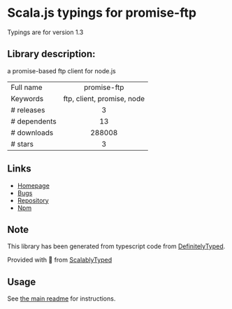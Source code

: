 
# Scala.js typings for promise-ftp

Typings are for version 1.3

## Library description:
a promise-based ftp client for node.js

|                    |                 |
| ------------------ | :-------------: |
| Full name          | promise-ftp |
| Keywords           | ftp, client, promise, node |
| # releases         | 3 |
| # dependents       | 13 |
| # downloads        | 288008 |
| # stars            | 3 |

## Links
- [Homepage](https://github.com/realtymaps/promise-ftp#readme)
- [Bugs](https://github.com/realtymaps/promise-ftp/issues)
- [Repository](https://github.com/realtymaps/promise-ftp)
- [Npm](https://www.npmjs.com/package/promise-ftp)
    


## Note
This library has been generated from typescript code from [DefinitelyTyped](https://definitelytyped.org).

Provided with :purple_heart: from [ScalablyTyped](https://github.com/oyvindberg/ScalablyTyped)

## Usage
See [the main readme](../../readme.md) for instructions.


